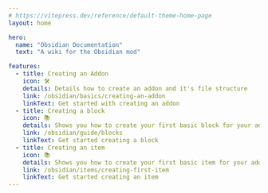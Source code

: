 ```yaml
---
# https://vitepress.dev/reference/default-theme-home-page
layout: home

hero:
  name: "Obsidian Documentation"
  text: "A wiki for the Obsidian mod"

features:
  - title: Creating an Addon
    icon: 🛠️
    details: Details how to create an addon and it's file structure
    link: /obsidian/basics/creating-an-addon
    linkText: Get started with creating an addon
  - title: Creating a block
    icon: 📚
    details: Shows you how to create your first basic block for your addon!
    link: /obsidian/guide/blocks
    linkText: Get started creating a block
  - title: Creating an item
    icon: 📚
    details: Shows you how to create your first basic item for your addon!
    link: /obsidian/items/creating-first-item
    linkText: Get started creating an item
---
```


